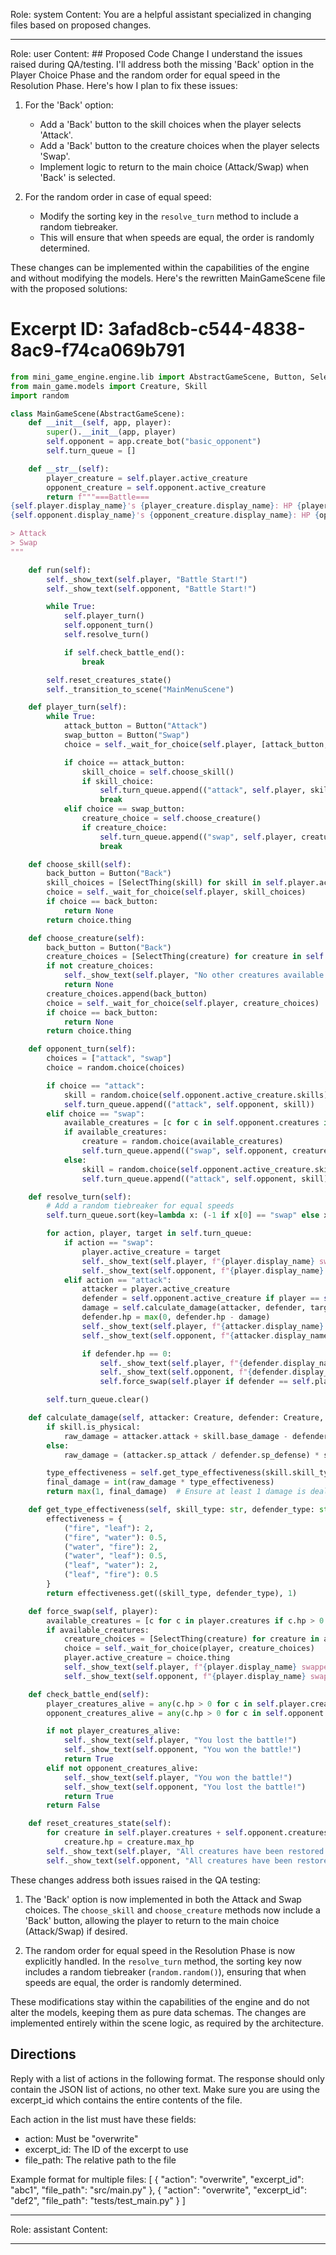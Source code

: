 Role: system
Content: You are a helpful assistant specialized in changing files based on proposed changes.
__________________
Role: user
Content: ## Proposed Code Change
I understand the issues raised during QA/testing. I'll address both the missing 'Back' option in the Player Choice Phase and the random order for equal speed in the Resolution Phase. Here's how I plan to fix these issues:

1. For the 'Back' option:
   - Add a 'Back' button to the skill choices when the player selects 'Attack'.
   - Add a 'Back' button to the creature choices when the player selects 'Swap'.
   - Implement logic to return to the main choice (Attack/Swap) when 'Back' is selected.

2. For the random order in case of equal speed:
   - Modify the sorting key in the `resolve_turn` method to include a random tiebreaker.
   - This will ensure that when speeds are equal, the order is randomly determined.

These changes can be implemented within the capabilities of the engine and without modifying the models. Here's the rewritten MainGameScene file with the proposed solutions:

# Excerpt ID: 3afad8cb-c544-4838-8ac9-f74ca069b791
```python main_game/scenes/main_game_scene.py
from mini_game_engine.engine.lib import AbstractGameScene, Button, SelectThing
from main_game.models import Creature, Skill
import random

class MainGameScene(AbstractGameScene):
    def __init__(self, app, player):
        super().__init__(app, player)
        self.opponent = app.create_bot("basic_opponent")
        self.turn_queue = []

    def __str__(self):
        player_creature = self.player.active_creature
        opponent_creature = self.opponent.active_creature
        return f"""===Battle===
{self.player.display_name}'s {player_creature.display_name}: HP {player_creature.hp}/{player_creature.max_hp}
{self.opponent.display_name}'s {opponent_creature.display_name}: HP {opponent_creature.hp}/{opponent_creature.max_hp}

> Attack
> Swap
"""

    def run(self):
        self._show_text(self.player, "Battle Start!")
        self._show_text(self.opponent, "Battle Start!")

        while True:
            self.player_turn()
            self.opponent_turn()
            self.resolve_turn()

            if self.check_battle_end():
                break

        self.reset_creatures_state()
        self._transition_to_scene("MainMenuScene")

    def player_turn(self):
        while True:
            attack_button = Button("Attack")
            swap_button = Button("Swap")
            choice = self._wait_for_choice(self.player, [attack_button, swap_button])

            if choice == attack_button:
                skill_choice = self.choose_skill()
                if skill_choice:
                    self.turn_queue.append(("attack", self.player, skill_choice))
                    break
            elif choice == swap_button:
                creature_choice = self.choose_creature()
                if creature_choice:
                    self.turn_queue.append(("swap", self.player, creature_choice))
                    break

    def choose_skill(self):
        back_button = Button("Back")
        skill_choices = [SelectThing(skill) for skill in self.player.active_creature.skills] + [back_button]
        choice = self._wait_for_choice(self.player, skill_choices)
        if choice == back_button:
            return None
        return choice.thing

    def choose_creature(self):
        back_button = Button("Back")
        creature_choices = [SelectThing(creature) for creature in self.player.creatures if creature.hp > 0 and creature != self.player.active_creature]
        if not creature_choices:
            self._show_text(self.player, "No other creatures available to swap!")
            return None
        creature_choices.append(back_button)
        choice = self._wait_for_choice(self.player, creature_choices)
        if choice == back_button:
            return None
        return choice.thing

    def opponent_turn(self):
        choices = ["attack", "swap"]
        choice = random.choice(choices)

        if choice == "attack":
            skill = random.choice(self.opponent.active_creature.skills)
            self.turn_queue.append(("attack", self.opponent, skill))
        elif choice == "swap":
            available_creatures = [c for c in self.opponent.creatures if c.hp > 0 and c != self.opponent.active_creature]
            if available_creatures:
                creature = random.choice(available_creatures)
                self.turn_queue.append(("swap", self.opponent, creature))
            else:
                skill = random.choice(self.opponent.active_creature.skills)
                self.turn_queue.append(("attack", self.opponent, skill))

    def resolve_turn(self):
        # Add a random tiebreaker for equal speeds
        self.turn_queue.sort(key=lambda x: (-1 if x[0] == "swap" else x[1].active_creature.speed, random.random()), reverse=True)

        for action, player, target in self.turn_queue:
            if action == "swap":
                player.active_creature = target
                self._show_text(self.player, f"{player.display_name} swapped to {target.display_name}!")
                self._show_text(self.opponent, f"{player.display_name} swapped to {target.display_name}!")
            elif action == "attack":
                attacker = player.active_creature
                defender = self.opponent.active_creature if player == self.player else self.player.active_creature
                damage = self.calculate_damage(attacker, defender, target)
                defender.hp = max(0, defender.hp - damage)
                self._show_text(self.player, f"{attacker.display_name} used {target.display_name} and dealt {damage} damage to {defender.display_name}!")
                self._show_text(self.opponent, f"{attacker.display_name} used {target.display_name} and dealt {damage} damage to {defender.display_name}!")

                if defender.hp == 0:
                    self._show_text(self.player, f"{defender.display_name} fainted!")
                    self._show_text(self.opponent, f"{defender.display_name} fainted!")
                    self.force_swap(self.player if defender == self.player.active_creature else self.opponent)

        self.turn_queue.clear()

    def calculate_damage(self, attacker: Creature, defender: Creature, skill: Skill) -> int:
        if skill.is_physical:
            raw_damage = attacker.attack + skill.base_damage - defender.defense
        else:
            raw_damage = (attacker.sp_attack / defender.sp_defense) * skill.base_damage

        type_effectiveness = self.get_type_effectiveness(skill.skill_type, defender.creature_type)
        final_damage = int(raw_damage * type_effectiveness)
        return max(1, final_damage)  # Ensure at least 1 damage is dealt

    def get_type_effectiveness(self, skill_type: str, defender_type: str) -> float:
        effectiveness = {
            ("fire", "leaf"): 2,
            ("fire", "water"): 0.5,
            ("water", "fire"): 2,
            ("water", "leaf"): 0.5,
            ("leaf", "water"): 2,
            ("leaf", "fire"): 0.5
        }
        return effectiveness.get((skill_type, defender_type), 1)

    def force_swap(self, player):
        available_creatures = [c for c in player.creatures if c.hp > 0 and c != player.active_creature]
        if available_creatures:
            creature_choices = [SelectThing(creature) for creature in available_creatures]
            choice = self._wait_for_choice(player, creature_choices)
            player.active_creature = choice.thing
            self._show_text(self.player, f"{player.display_name} swapped to {choice.thing.display_name}!")
            self._show_text(self.opponent, f"{player.display_name} swapped to {choice.thing.display_name}!")

    def check_battle_end(self):
        player_creatures_alive = any(c.hp > 0 for c in self.player.creatures)
        opponent_creatures_alive = any(c.hp > 0 for c in self.opponent.creatures)

        if not player_creatures_alive:
            self._show_text(self.player, "You lost the battle!")
            self._show_text(self.opponent, "You won the battle!")
            return True
        elif not opponent_creatures_alive:
            self._show_text(self.player, "You won the battle!")
            self._show_text(self.opponent, "You lost the battle!")
            return True
        return False

    def reset_creatures_state(self):
        for creature in self.player.creatures + self.opponent.creatures:
            creature.hp = creature.max_hp
        self._show_text(self.player, "All creatures have been restored to full health.")
        self._show_text(self.opponent, "All creatures have been restored to full health.")
```

These changes address both issues raised in the QA testing:

1. The 'Back' option is now implemented in both the Attack and Swap choices. The `choose_skill` and `choose_creature` methods now include a 'Back' button, allowing the player to return to the main choice (Attack/Swap) if desired.

2. The random order for equal speed in the Resolution Phase is now explicitly handled. In the `resolve_turn` method, the sorting key now includes a random tiebreaker (`random.random()`), ensuring that when speeds are equal, the order is randomly determined.

These modifications stay within the capabilities of the engine and do not alter the models, keeping them as pure data schemas. The changes are implemented entirely within the scene logic, as required by the architecture.

## Directions
Reply with a list of actions in the following format. The response should only contain the JSON list of actions, no other text.
Make sure you are using the excerpt_id which contains the entire contents of the file.

Each action in the list must have these fields:
- action: Must be "overwrite"
- excerpt_id: The ID of the excerpt to use
- file_path: The relative path to the file

Example format for multiple files:
[
    {
        "action": "overwrite",
        "excerpt_id": "abc1",
        "file_path": "src/main.py"
    },
    {
        "action": "overwrite",
        "excerpt_id": "def2",
        "file_path": "tests/test_main.py"
    }
]
__________________
Role: assistant
Content: 
__________________
